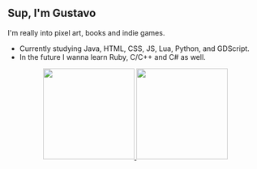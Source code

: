 ## Sup, I'm Gustavo

I'm really into pixel art, books and indie games.

- Currently studying Java, HTML, CSS, JS, Lua, Python, and GDScript.
- In the future I wanna learn Ruby, C/C++ and C# as well.

<div align="center">
  <a href="https://github.com/oligustavo">
  <img height="180em" src="https://github-readme-stats.vercel.app/api?username=oligustavo&show_icons=true&theme=midnight-purple&include_all_commits=true&count_private=true"/>
  <img height="180em" src="https://github-readme-stats.vercel.app/api/top-langs/?username=gustavoolivv&layout=compact&langs_count=7&theme=midnight-purple"/>
</div>
